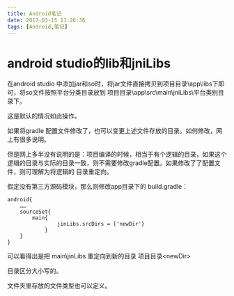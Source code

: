 ```yaml
---
title: Android笔记
date: 2017-03-15 11:26:36
tags: [Android,笔记]
---
```


# android studio的lib和jniLibs
在android studio 中添加jar和so时，将jar文件直接拷贝到项目目录\app\libs下即可，将so文件按照平台分类目录放到 项目目录\app\src\main\jniLibs\平台类别目录下。

这是默认的情况如此操作。

如果将gradle 配置文件修改了，也可以变更上述文件存放的目录。如何修改，网上有很多说明。

但是网上多半没有说明的是：项目编译的时候，相当于有个逻辑的目录，如果这个逻辑的目录与实际的目录一致，则不需要修改gradle配置。如果修改了了配置文件，则可理解为将逻辑的 目录重定向。

假定没有第三方源码模块，那么则修改app目录下的 build.gradle：
```
android{
    ……
    sourceSet{
        main{
                jinLibs.srcDirs = ['newDir'}
            }
    }
}
```
可以看得出是把 main\jinLibs 重定向到新的目录 项目目录\<newDir>

目录区分大小写的。

文件夹里存放的文件类型也可以定义。